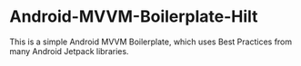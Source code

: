 # Android-MVVM-Boilerplate-Hilt
This is a simple Android MVVM Boilerplate, which uses Best Practices from many Android Jetpack libraries.
